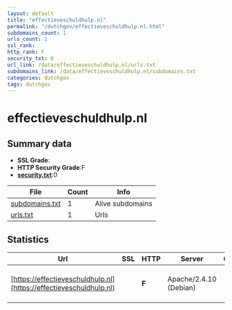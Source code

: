 ```yaml
---
layout: default
title: "effectieveschuldhulp.nl"
permalink: "/dutchgov/effectieveschuldhulp.nl.html"
subdomains_count: 1
urls_count: 1
ssl_rank: 
http_rank: F
security_txt: 0
url_link: /data/effectieveschuldhulp.nl/urls.txt
subdomains_link: /data/effectieveschuldhulp.nl/subdomains.txt
categories: dutchgov
tags: dutchgov
---
```



# effectieveschuldhulp.nl
## Summary data


 - **SSL Grade**:
 - **HTTP Security Grade**:F
 - **[security.txt](https://www.digitaleoverheid.nl/nieuws/standaard-security-txt-nu-verplicht-voor-overheid/)**:0


| File       | Count | Info |
|------------|-------|------|
|[subdomains.txt](/DutchGovScope/data/effectieveschuldhulp.nl/subdomains.txt)|1|Alive subdomains|
|[urls.txt](/DutchGovScope/data/effectieveschuldhulp.nl/urls.txt)|1|Urls|


## Statistics


| Url | SSL | HTTP | Server | Cookie | HSTS | CORS | CTO | CSP | XFO | XXP | RP |FP| Tech |Title |
|--------|-------|-------|------|------|------|------|------|------|------|------|------|------|------|------|
|[https://effectieveschuldhulp.nl](https://effectieveschuldhulp.nl)| | **F**|Apache/2.4.10 (Debian)| | | | | | | | :white_check_mark: | |Apache HTTP Server:2.4.10 Debian|301 Moved Perman...|


